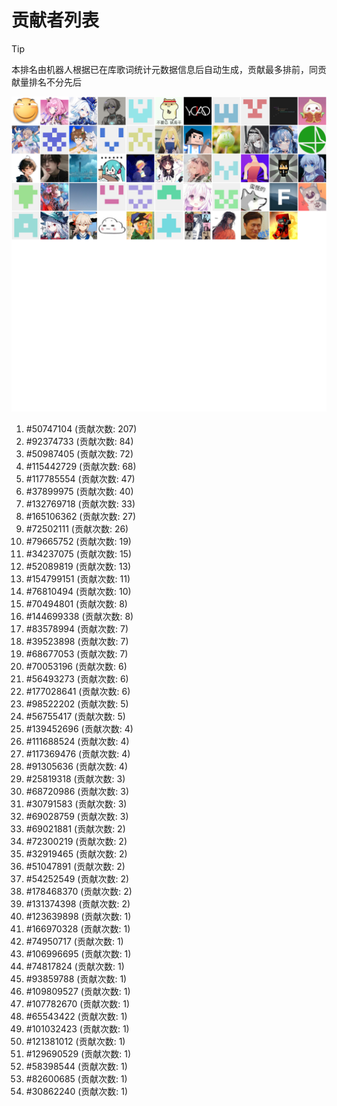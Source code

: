 # 贡献者列表

> [!TIP]
> 本排名由机器人根据已在库歌词统计元数据信息后自动生成，贡献最多排前，同贡献量排名不分先后

![贡献者头像画廊](./CONTRIBUTORS.svg)

1. #50747104 (贡献次数: 207)
2. #92374733 (贡献次数: 84)
3. #50987405 (贡献次数: 72)
4. #115442729 (贡献次数: 68)
5. #117785554 (贡献次数: 47)
6. #37899975 (贡献次数: 40)
7. #132769718 (贡献次数: 33)
8. #165106362 (贡献次数: 27)
9. #72502111 (贡献次数: 26)
10. #79665752 (贡献次数: 19)
11. #34237075 (贡献次数: 15)
12. #52089819 (贡献次数: 13)
13. #154799151 (贡献次数: 11)
14. #76810494 (贡献次数: 10)
15. #70494801 (贡献次数: 8)
16. #144699338 (贡献次数: 8)
17. #83578994 (贡献次数: 7)
18. #39523898 (贡献次数: 7)
19. #68677053 (贡献次数: 7)
20. #70053196 (贡献次数: 6)
21. #56493273 (贡献次数: 6)
22. #177028641 (贡献次数: 6)
23. #98522202 (贡献次数: 5)
24. #56755417 (贡献次数: 5)
25. #139452696 (贡献次数: 4)
26. #111688524 (贡献次数: 4)
27. #117369476 (贡献次数: 4)
28. #91305636 (贡献次数: 4)
29. #25819318 (贡献次数: 3)
30. #68720986 (贡献次数: 3)
31. #30791583 (贡献次数: 3)
32. #69028759 (贡献次数: 3)
33. #69021881 (贡献次数: 2)
34. #72300219 (贡献次数: 2)
35. #32919465 (贡献次数: 2)
36. #51047891 (贡献次数: 2)
37. #54252549 (贡献次数: 2)
38. #178468370 (贡献次数: 2)
39. #131374398 (贡献次数: 2)
40. #123639898 (贡献次数: 1)
41. #166970328 (贡献次数: 1)
42. #74950717 (贡献次数: 1)
43. #106996695 (贡献次数: 1)
44. #74817824 (贡献次数: 1)
45. #93859788 (贡献次数: 1)
46. #109809527 (贡献次数: 1)
47. #107782670 (贡献次数: 1)
48. #65543422 (贡献次数: 1)
49. #101032423 (贡献次数: 1)
50. #121381012 (贡献次数: 1)
51. #129690529 (贡献次数: 1)
52. #58398544 (贡献次数: 1)
53. #82600685 (贡献次数: 1)
54. #30862240 (贡献次数: 1)

